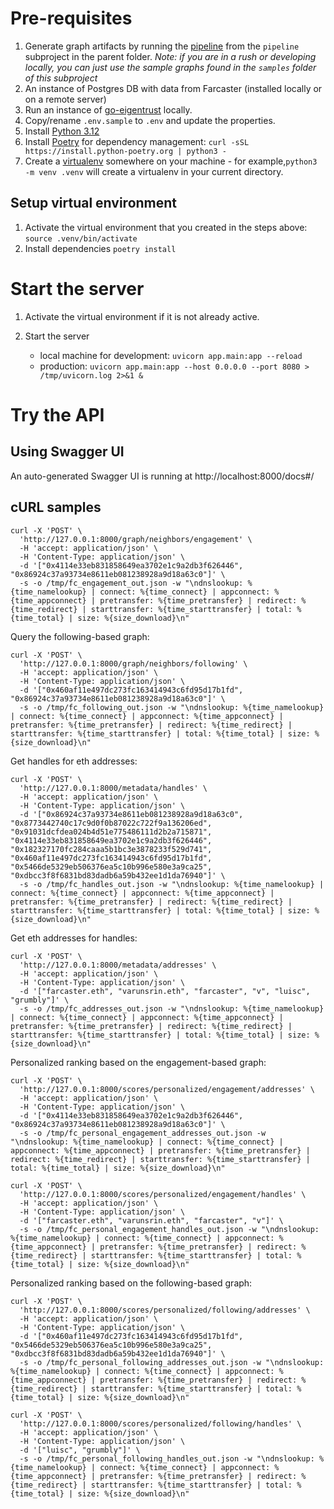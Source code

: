 # Pre-requisites
1. Generate graph artifacts by running the [pipeline](../pipeline/README.md) from the `pipeline` subproject in the parent folder. *Note: if you are in a rush or developing locally, you can just use the sample graphs found in the `samples` folder of this subproject*
2. An instance of Postgres DB with data from Farcaster (installed locally or on a remote server) 
3. Run an instance of [go-eigentrust](https://github.com/Karma3Labs/go-eigentrust) locally.
4. Copy/rename `.env.sample` to `.env` and update the properties.
5. Install [Python 3.12](https://www.python.org/downloads/)
6. Install [Poetry](https://python-poetry.org) for dependency management:
`curl -sSL https://install.python-poetry.org | python3 -`
7. Create a [virtualenv](https://docs.python.org/3/library/venv.html) somewhere on your machine - for example,`python3 -m venv .venv` will create a virtualenv in your current directory.

## Setup virtual environment
1. Activate the virtual environment that you created in the steps above: `source .venv/bin/activate`
2. Install dependencies `poetry install`

# Start the server
1. Activate the virtual environment if it is not already active.
2. Start the server

	- local machine for development: `uvicorn app.main:app --reload`
	- production: `uvicorn app.main:app --host 0.0.0.0 --port 8080 > /tmp/uvicorn.log 2>&1 &`

# Try the API

## Using Swagger UI
An auto-generated Swagger UI is running at http://localhost:8000/docs#/

## cURL samples
```
curl -X 'POST' \
  'http://127.0.0.1:8000/graph/neighbors/engagement' \
  -H 'accept: application/json' \
  -H 'Content-Type: application/json' \
  -d '["0x4114e33eb831858649ea3702e1c9a2db3f626446", "0x86924c37a93734e8611eb081238928a9d18a63c0"]' \
  -s -o /tmp/fc_engagement_out.json -w "\ndnslookup: %{time_namelookup} | connect: %{time_connect} | appconnect: %{time_appconnect} | pretransfer: %{time_pretransfer} | redirect: %{time_redirect} | starttransfer: %{time_starttransfer} | total: %{time_total} | size: %{size_download}\n"
```

Query the following-based graph:

```
curl -X 'POST' \
  'http://127.0.0.1:8000/graph/neighbors/following' \
  -H 'accept: application/json' \
  -H 'Content-Type: application/json' \
  -d '["0x460af11e497dc273fc163414943c6fd95d17b1fd", "0x86924c37a93734e8611eb081238928a9d18a63c0"]' \
  -s -o /tmp/fc_following_out.json -w "\ndnslookup: %{time_namelookup} | connect: %{time_connect} | appconnect: %{time_appconnect} | pretransfer: %{time_pretransfer} | redirect: %{time_redirect} | starttransfer: %{time_starttransfer} | total: %{time_total} | size: %{size_download}\n"
```

Get handles for eth addresses:

```
curl -X 'POST' \
  'http://127.0.0.1:8000/metadata/handles' \
  -H 'accept: application/json' \
  -H 'Content-Type: application/json' \
  -d '["0x86924c37a93734e8611eb081238928a9d18a63c0", "0x8773442740c17c9d0f0b87022c722f9a136206ed", "0x91031dcfdea024b4d51e775486111d2b2a715871", "0x4114e33eb831858649ea3702e1c9a2db3f626446", "0x182327170fc284caaa5b1bc3e3878233f529d741", "0x460af11e497dc273fc163414943c6fd95d17b1fd", "0x5466de5329eb506376ea5c10b996e580e3a9ca25", "0xdbcc3f8f6831bd83dadb6a59b432ee1d1da76940"]' \
  -s -o /tmp/fc_handles_out.json -w "\ndnslookup: %{time_namelookup} | connect: %{time_connect} | appconnect: %{time_appconnect} | pretransfer: %{time_pretransfer} | redirect: %{time_redirect} | starttransfer: %{time_starttransfer} | total: %{time_total} | size: %{size_download}\n"
```
	
Get eth addresses for handles:

```
curl -X 'POST' \
  'http://127.0.0.1:8000/metadata/addresses' \
  -H 'accept: application/json' \
  -H 'Content-Type: application/json' \
  -d '["farcaster.eth", "varunsrin.eth", "farcaster", "v", "luisc", "grumbly"]' \
  -s -o /tmp/fc_addresses_out.json -w "\ndnslookup: %{time_namelookup} | connect: %{time_connect} | appconnect: %{time_appconnect} | pretransfer: %{time_pretransfer} | redirect: %{time_redirect} | starttransfer: %{time_starttransfer} | total: %{time_total} | size: %{size_download}\n"
```

Personalized ranking based on the engagement-based graph:

```
curl -X 'POST' \
  'http://127.0.0.1:8000/scores/personalized/engagement/addresses' \
  -H 'accept: application/json' \
  -H 'Content-Type: application/json' \
  -d '["0x4114e33eb831858649ea3702e1c9a2db3f626446", "0x86924c37a93734e8611eb081238928a9d18a63c0"]' \
  -s -o /tmp/fc_personal_engagement_addresses_out.json -w "\ndnslookup: %{time_namelookup} | connect: %{time_connect} | appconnect: %{time_appconnect} | pretransfer: %{time_pretransfer} | redirect: %{time_redirect} | starttransfer: %{time_starttransfer} | total: %{time_total} | size: %{size_download}\n"
```

```
curl -X 'POST' \
  'http://127.0.0.1:8000/scores/personalized/engagement/handles' \
  -H 'accept: application/json' \
  -H 'Content-Type: application/json' \
  -d '["farcaster.eth", "varunsrin.eth", "farcaster", "v"]' \
  -s -o /tmp/fc_personal_engagement_handles_out.json -w "\ndnslookup: %{time_namelookup} | connect: %{time_connect} | appconnect: %{time_appconnect} | pretransfer: %{time_pretransfer} | redirect: %{time_redirect} | starttransfer: %{time_starttransfer} | total: %{time_total} | size: %{size_download}\n"
```

Personalized ranking based on the following-based graph:

```
curl -X 'POST' \
  'http://127.0.0.1:8000/scores/personalized/following/addresses' \
  -H 'accept: application/json' \
  -H 'Content-Type: application/json' \
  -d '["0x460af11e497dc273fc163414943c6fd95d17b1fd", "0x5466de5329eb506376ea5c10b996e580e3a9ca25", "0xdbcc3f8f6831bd83dadb6a59b432ee1d1da76940"]' \
  -s -o /tmp/fc_personal_following_addresses_out.json -w "\ndnslookup: %{time_namelookup} | connect: %{time_connect} | appconnect: %{time_appconnect} | pretransfer: %{time_pretransfer} | redirect: %{time_redirect} | starttransfer: %{time_starttransfer} | total: %{time_total} | size: %{size_download}\n"
```

```
curl -X 'POST' \
  'http://127.0.0.1:8000/scores/personalized/following/handles' \
  -H 'accept: application/json' \
  -H 'Content-Type: application/json' \
  -d '["luisc", "grumbly"]' \
  -s -o /tmp/fc_personal_following_handles_out.json -w "\ndnslookup: %{time_namelookup} | connect: %{time_connect} | appconnect: %{time_appconnect} | pretransfer: %{time_pretransfer} | redirect: %{time_redirect} | starttransfer: %{time_starttransfer} | total: %{time_total} | size: %{size_download}\n"
```
